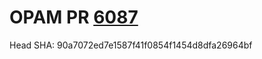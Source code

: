 # OPAM PR [6087](https://github.com/ocaml/opam-repository/pull/6087)

Head SHA: 90a7072ed7e1587f41f0854f1454d8dfa26964bf


